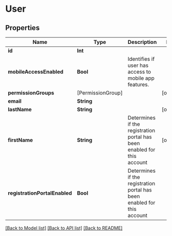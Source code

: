# User

## Properties
Name | Type | Description | Notes
------------ | ------------- | ------------- | -------------
**id** | **Int** |  | 
**mobileAccessEnabled** | **Bool** | Identifies if user has access to mobile app features. | 
**permissionGroups** | [PermissionGroup] |  | [optional] 
**email** | **String** |  | 
**lastName** | **String** |  | [optional] 
**firstName** | **String** | Determines if the registration portal has been enabled for this account | [optional] 
**registrationPortalEnabled** | **Bool** | Determines if the registration portal has been enabled for this account | 

[[Back to Model list]](../README.md#documentation-for-models) [[Back to API list]](../README.md#documentation-for-api-endpoints) [[Back to README]](../README.md)


